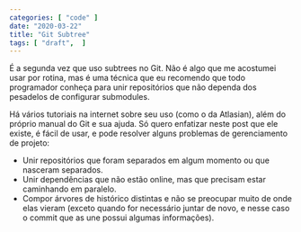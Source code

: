 ```yaml
---
categories: [ "code" ]
date: "2020-03-22"
title: "Git Subtree"
tags: [ "draft",  ]
---
```

É a segunda vez que uso subtrees no Git. Não é algo que me acostumei usar por rotina, mas é uma técnica que eu recomendo que todo programador conheça para unir repositórios que não dependa dos pesadelos de configurar submodules.

Há vários tutoriais na internet sobre seu uso (como o da Atlasian), além do próprio manual do Git e sua ajuda. Só quero enfatizar neste post que ele existe, é fácil de usar, e pode resolver alguns problemas de gerenciamento de projeto:

 - Unir repositórios que foram separados em algum momento ou que nasceram separados.
 - Unir dependências que não estão online, mas que precisam estar caminhando em paralelo.
 - Compor árvores de histórico distintas e não se preocupar muito de onde elas vieram (exceto quando for necessário juntar de novo, e nesse caso o commit que as une possui algumas informações).

